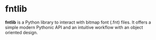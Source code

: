 # fntlib

**fntlib** is a Python library to interact with bitmap font (.fnt) files. It offers a simple modern Pythonic API and an intuitive workflow with an object oriented design.